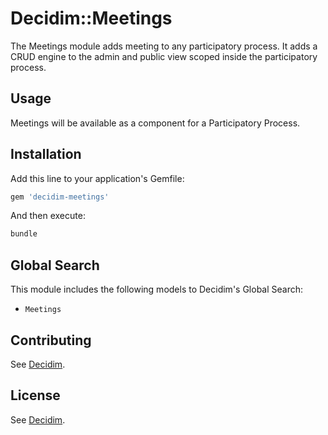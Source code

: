# Decidim::Meetings

The Meetings module adds meeting to any participatory process. It adds a CRUD engine to the admin and public view scoped inside the participatory process.

## Usage

Meetings will be available as a component for a Participatory Process.

## Installation

Add this line to your application's Gemfile:

```ruby
gem 'decidim-meetings'
```

And then execute:

```bash
bundle
```

## Global Search
This module includes the following models to Decidim's Global Search:

- `Meetings`

## Contributing

See [Decidim](https://github.com/decidim/decidim).

## License

See [Decidim](https://github.com/decidim/decidim).
